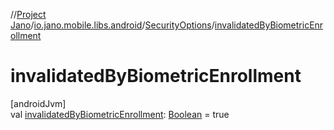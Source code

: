 //[Project Jano](../../../index.md)/[io.jano.mobile.libs.android](../index.md)/[SecurityOptions](index.md)/[invalidatedByBiometricEnrollment](invalidated-by-biometric-enrollment.md)

# invalidatedByBiometricEnrollment

[androidJvm]\
val [invalidatedByBiometricEnrollment](invalidated-by-biometric-enrollment.md): [Boolean](https://kotlinlang.org/api/latest/jvm/stdlib/kotlin/-boolean/index.html) = true
